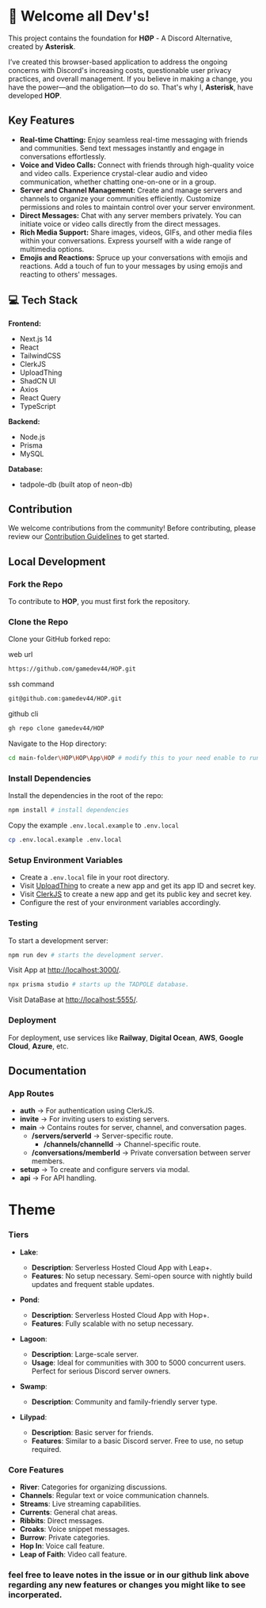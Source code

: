 # 👋 Welcome all Dev's!
This project contains the foundation for **HØP** - A Discord Alternative, created by **Asterisk**.

I’ve created this browser-based application to address the ongoing concerns with Discord's increasing costs, questionable user privacy practices, and overall management. If you believe in making a change, you have the power—and the obligation—to do so. That's why I, **Asterisk**, have developed **HOP**.

## Key Features

- **Real-time Chatting:** Enjoy seamless real-time messaging with friends and communities. Send text messages instantly and engage in conversations effortlessly.
- **Voice and Video Calls:** Connect with friends through high-quality voice and video calls. Experience crystal-clear audio and video communication, whether chatting one-on-one or in a group.
- **Server and Channel Management:** Create and manage servers and channels to organize your communities efficiently. Customize permissions and roles to maintain control over your server environment.
- **Direct Messages:** Chat with any server members privately. You can initiate voice or video calls directly from the direct messages.
- **Rich Media Support:** Share images, videos, GIFs, and other media files within your conversations. Express yourself with a wide range of multimedia options.
- **Emojis and Reactions:** Spruce up your conversations with emojis and reactions. Add a touch of fun to your messages by using emojis and reacting to others' messages.

## 💻 Tech Stack

**Frontend:**

- Next.js 14
- React
- TailwindCSS
- ClerkJS
- UploadThing
- ShadCN UI
- Axios
- React Query
- TypeScript

**Backend:**

- Node.js
- Prisma
- MySQL

**Database:**
- tadpole-db (built atop of neon-db)

## Contribution

We welcome contributions from the community! Before contributing, please review our [Contribution Guidelines](./Contributing.md) to get started.

## Local Development

### Fork the Repo

To contribute to **HOP**, you must first fork the repository.

### Clone the Repo

Clone your GitHub forked repo:

web url
```sh
https://github.com/gamedev44/HOP.git
```

ssh command
```sh
git@github.com:gamedev44/HOP.git
```

github cli
```bash
gh repo clone gamedev44/HOP
```

Navigate to the Hop directory:

```sh
cd main-folder\HOP\HOP\App\HOP # modify this to your need enable to run the server this should be where the HOP\HOP\App\HOP Folder is.
```

### Install Dependencies

Install the dependencies in the root of the repo:

```sh
npm install # install dependencies
```

Copy the example `.env.local.example` to `.env.local`

```sh
cp .env.local.example .env.local
```

### Setup Environment Variables

- Create a `.env.local` file in your root directory.
- Visit [UploadThing](https://uploadthing.com/dashboard) to create a new app and get its app ID and secret key.
- Visit [ClerkJS](https://clerk.com/docs/references/javascript/overview) to create a new app and get its public key and secret key.
- Configure the rest of your environment variables accordingly.

### Testing

To start a development server:

```sh
npm run dev # starts the development server.
```

Visit App at [http://localhost:3000/](http://localhost:3000/).

```sh
npx prisma studio # starts up the TADPOLE database.
```

Visit DataBase at [http://localhost:5555/](http://localhost:5555/).

### Deployment

For deployment, use services like **Railway**, **Digital Ocean**, **AWS**, **Google Cloud**, **Azure**, etc.

## Documentation

### App Routes

- **auth** -> For authentication using ClerkJS.
- **invite** -> For inviting users to existing servers.
- **main** -> Contains routes for server, channel, and conversation pages.
  - **/servers/serverId** -> Server-specific route.
    - **/channels/channelId** -> Channel-specific route.
  - **/conversations/memberId** -> Private conversation between server members.
- **setup** -> To create and configure servers via modal.
- **api** -> For API handling.


# Theme

### **Tiers**

- **Lake**: 
  - **Description**: Serverless Hosted Cloud App with Leap+.
  - **Features**: No setup necessary. Semi-open source with nightly build updates and frequent stable updates.

- **Pond**:
  - **Description**: Serverless Hosted Cloud App with Hop+.
  - **Features**: Fully scalable with no setup necessary.

- **Lagoon**: 
  - **Description**: Large-scale server.
  - **Usage**: Ideal for communities with 300 to 5000 concurrent users. Perfect for serious Discord server owners.

- **Swamp**:
  - **Description**: Community and family-friendly server type.
  
- **Lilypad**:
  - **Description**: Basic server for friends.
  - **Features**: Similar to a basic Discord server. Free to use, no setup required.

### **Core Features**

- **River**: Categories for organizing discussions.
- **Channels**: Regular text or voice communication channels.
- **Streams**: Live streaming capabilities.
- **Currents**: General chat areas.
- **Ribbits**: Direct messages.
- **Croaks**: Voice snippet messages.
- **Burrow**: Private categories.
- **Hop In**: Voice call feature.
- **Leap of Faith**: Video call feature.

### feel free to leave notes in the issue or in our github link above regarding any new features or changes you might like to see incorperated.
